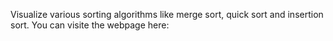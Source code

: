 Visualize various sorting algorithms like merge sort, quick sort and insertion sort. You can visite the webpage here: 
